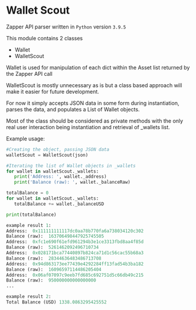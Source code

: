 # Wallet Scout

Zapper API parser written in `Python` version `3.9.5`

This module contains 2 classes

 - Wallet
 - WalletScout

 Wallet is used for manipulation of each dict within the Asset list returned by the Zapper API call

 WalletScout is mostly unnecessary as is but a class based approach will make it easier for future development.

 For now it simply accepts JSON data in some form during instantiation, parses the data, and populates a List of Wallet objects.

 Most of the class should be considered as private methods with the only real user interaction being instantiation and retrieval of _wallets list.

 Example usage:

 ```python
 #Creating the object, passing JSON data
 walletScout = WalletScout(json)

#Iterating the list of Wallet objects in _wallets
for wallet in walletScout._wallets:
    print('Address: ', wallet._address)
    print('Balance (raw): ', wallet._balanceRaw)

totalBalance = 0
for wallet in walletScout._wallets:
    totalBalance += wallet._balanceUSD

print(totalBalance)

example result 1:
Address:  0x111111111117dc0aa78b770fa6a738034120c302
Balance (raw):  163706498447925745505
Address:  0xfc1e690f61efd961294b3e1ce3313fbd8aa4f85d
Balance (raw):  5261462092496710734
Address:  0x028171bca77440897b824ca71d1c56cac55b68a3
Balance (raw):  28344636483486713708
Address:  0x94d863173ee77439e4292284ff13fad54b3ba182
Balance (raw):  16096597114486205404
Address:  0x06af07097c9eeb7fd685c692751d5c66db49c215
Balance (raw):  950000000000000000
...

example result 2:
Total Balance (USD) 1338.0863295425552
```

